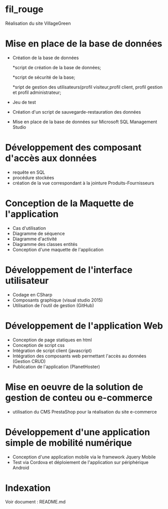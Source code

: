 # fil_rouge

Réalisation du site VillageGreen

# Mise en place de la base de données

- Création de la base de données 

   *script de création de la base de données;

   *script de sécurité de la base;
   
   *sript de gestion des utilisateurs(profil visiteur,profil client, profil gestion et profil administrateur;

- Jeu de test 
- Création d'un script de sauvegarde-restauration des données
- Mise en place de la base de données sur Microsoft SQL Management Studio

# Développement des composant d'accès aux données

- requête en SQL
- procédure stockées
- création de la vue correspondant à la jointure Produits-Fournisseurs

# Conception de la Maquette de l'application

- Cas d'utilisation
- Diagramme de séquence
- Diagramme d'activité
- Diagramme des classes entités
- Conception d'une maquette de l'application

# Développement de l'interface utilisateur

- Codage en CSharp
- Composants graphique (visual studio 2015)
- Utilisation de l'outil de gestion (GitHub)

# Développement de l'application Web

- Conception de page statiques en html
- Conception de script css
- Intégration de script client (javascript)
- Intégration des composants web permettant l'accès au données (Gestion CRUD)
- Publication de l'application (PlanetHoster)

# Mise en oeuvre de la solution de gestion de conteu ou e-commerce

- utilisation du CMS PrestaShop pour la réalisation du site e-commerce

# Développement d'une application simple de mobilité numérique

 - Conception d'une application mobile via le framework Jquery Mobile
 - Test via Cordova et déploiement de l'application sur périphérique Android
 
 # Indexation 
 
 Voir document : README.md 
